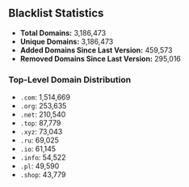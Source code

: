 ## Blacklist Statistics

- **Total Domains:** 3,186,473
- **Unique Domains:** 3,186,473
- **Added Domains Since Last Version:** 459,573
- **Removed Domains Since Last Version:** 295,016

### Top-Level Domain Distribution

-  `.com`: 1,514,669
-  `.org`: 253,635
-  `.net`: 210,540
-  `.top`: 87,779
-  `.xyz`: 73,043
-  `.ru`: 69,025
-  `.io`: 61,145
-  `.info`: 54,522
-  `.pl`: 49,590
-  `.shop`: 43,779
